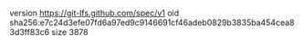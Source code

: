version https://git-lfs.github.com/spec/v1
oid sha256:e7c24d3efe07fd6a97ed9c9146691cf46adeb0829b3835ba454cea83d3ff83c6
size 3878
